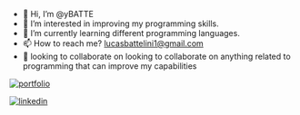 - 👋 Hi, I’m @yBATTE
- 👀 I’m interested in improving my programming skills.
- 🌱 I’m currently learning different programming languages.
- 📫 How to reach me? lucasbattelini1@gmail.com
- 💞️  looking to collaborate on looking to collaborate on anything related to programming that can improve my capabilities

<!---
yBATTE/yBATTE is a ✨ special ✨ repository because its `README.md` (this file) appears on your GitHub profile.
You can click the Preview link to take a look at your changes.
--->

[![portfolio](https://img.shields.io/badge/my_portfolio-000?style=for-the-badge&logo=ko-fi&logoColor=white)](https://github.com/yBATTE/Portafolio_Lucas_Battelini)

[![linkedin](https://img.shields.io/badge/linkedin-0A66C2?style=for-the-badge&logo=linkedin&logoColor=white)](https://www.linkedin.com/in/lucas-sebastian-battelini-920b51228/)
